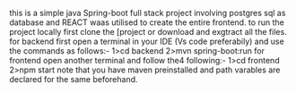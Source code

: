 this is a simple java Spring-boot full stack project involving postgres sql as database and REACT  waas utilised to create the entire frontend.
to run the project locally first clone the [project or download and exgtract all the files.
for backend first open a terminal in your IDE (Vs code preferabily) and use the commands as follows:-
                                                                                                    1>cd backend
                                                                                                    2>mvn spring-boot:run
for frontend open another terminal and follow the4 following:-
                                                            1>cd frontend
                                                            2>npm start
note that you have maven preinstalled and path varables are declared for the same beforehand.
                                                          
                                                                                              
